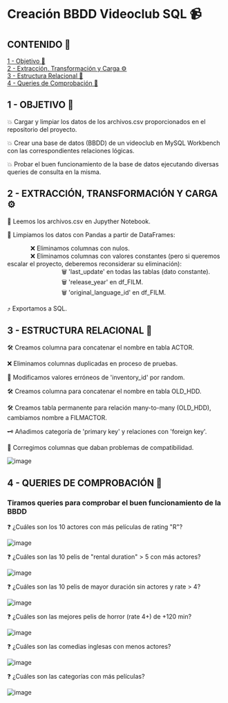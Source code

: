 # Creación BBDD Videoclub SQL 📹
## CONTENIDO 📑
[1 - Objetivo 🎯](#O)<br />
[2 - Extracción, Transformación y Carga ⚙️](#ETL) <br />
[3 - Estructura Relacional 🧩](#ER)<br />
[4 - Queries de Comprobación 🤔](#QC)<br />

## 1 - OBJETIVO 🎯<a name="O"/> 
💥 Cargar y limpiar los datos de los archivos.csv proporcionados en el repositorio del proyecto.

💥 Crear una base de datos (BBDD) de un videoclub en MySQL Workbench con las correspondientes relaciones lógicas.

💥 Probar el buen funcionamiento de la base de datos ejecutando diversas queries de consulta en la misma. 

## 2 - EXTRACCIÓN, TRANSFORMACIÓN Y CARGA ⚙️<a name="ETL"/>

📁 Leemos los archivos.csv en Jupyther Notebook. <br />

🧼 Limpiamos los datos con Pandas a partir de DataFrames: <br />

&emsp; &emsp; &emsp; ❌ Eliminamos columnas con nulos. <br />
&emsp; &emsp; &emsp; ❌ Eliminamos columnas con valores constantes (pero si queremos escalar el proyecto, deberemos reconsiderar su eliminación): <br />
&emsp; &emsp; &emsp; &emsp; &emsp; &emsp; &emsp; 🗑️ 'last_update' en todas las tablas (dato constante). <br />
&emsp; &emsp; &emsp; &emsp; &emsp; &emsp; &emsp; 🗑️ 'release_year' en df_FILM. <br />
&emsp; &emsp; &emsp; &emsp; &emsp; &emsp; &emsp; 🗑️ 'original_language_id' en df_FILM.  <br />

⤴️ Exportamos a SQL. <br />

## 3 - ESTRUCTURA RELACIONAL 🧩<a name="ER"/>

🛠️ Creamos columna para concatenar el nombre en tabla ACTOR. <br />

❌ Eliminamos columnas duplicadas en proceso de pruebas. <br />

🔢 Modificamos valores erróneos de 'inventory_id' por random. <br />

🛠️ Creamos columna para concatenar el nombre en tabla OLD_HDD. <br />

🛠️ Creamos tabla permanente para relación many-to-many (OLD_HDD), cambiamos nombre a FILMACTOR. <br />

🗝️ Añadimos categoría de 'primary key' y relaciones con 'foreign key'. <br />

🔌 Corregimos columnas que daban problemas de compatibilidad. <br />

![image](https://user-images.githubusercontent.com/109532909/200290927-2044aa71-2963-4d3c-b74f-c117696bf5d3.png)


## 4 - QUERIES DE COMPROBACIÓN 🤔 <a name="QC"/>
### Tiramos queries para comprobar el buen funcionamiento de la BBDD

❓ ¿Cuáles son los 10 actores con más películas de rating "R"?

![image](https://user-images.githubusercontent.com/109532909/187027815-0f5157a5-5863-4b5b-880d-17cf2485b584.png)

❓ ¿Cuáles son las 10 pelis de "rental duration" > 5 con más actores?

![image](https://user-images.githubusercontent.com/109532909/187027861-0c2b892c-5d3f-495b-811c-a9cdae59cc5d.png)

❓ ¿Cuáles son las 10 pelis de mayor duración sin actores y rate >  4?

![image](https://user-images.githubusercontent.com/109532909/187027866-703a4a13-1d9f-4624-bcee-e8ce3c9ead3c.png)

❓ ¿Cuáles son las mejores pelis de horror (rate 4+) de +120 min?

![image](https://user-images.githubusercontent.com/109532909/187027873-3680ee65-3ce7-4ac2-8b69-b5c76db210e8.png)

❓ ¿Cuáles son las comedias inglesas con menos actores?

![image](https://user-images.githubusercontent.com/109532909/187027878-4bfb2583-d823-48a7-a503-ead38c5f0536.png)

❓ ¿Cuáles son las categorías con más películas?

![image](https://user-images.githubusercontent.com/109532909/187027884-242bf1d1-3281-46db-bf37-fbea79412e7c.png)


